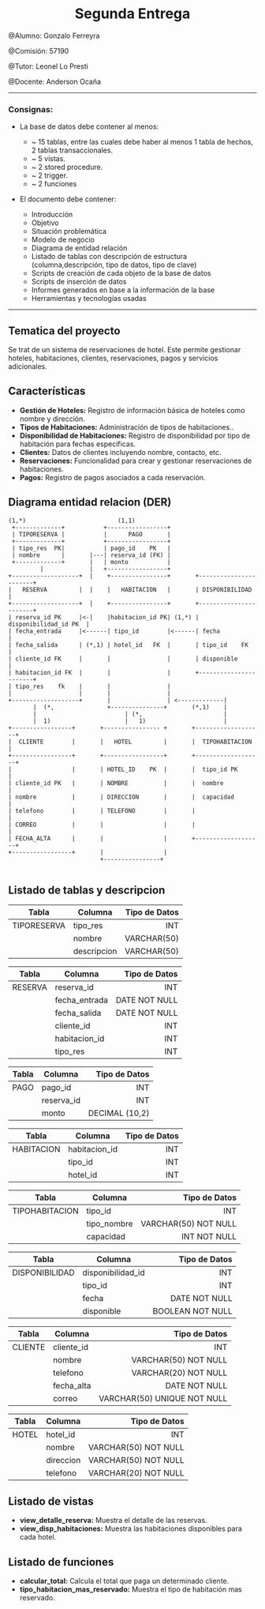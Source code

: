 # <center>Segunda Entrega</center>
@Alumno: Gonzalo Ferreyra

@Comisión: 57190

@Tutor: Leonel Lo Presti

@Docente: Anderson Ocaña



---

### **Consignas:**
- La base de datos debe contener al menos:
    * ~ 15 tablas, entre las cuales debe haber al menos 1 tabla de hechos,  2 tablas transaccionales.
    * ~ 5 vistas.
    * ~ 2 stored procedure.
    * ~ 2 trigger.
    * ~ 2 funciones
    
- El documento debe contener:
    - Introducción
    - Objetivo
    - Situación problemática
    - Modelo de negocio
    - Diagrama de entidad relación
    - Listado de tablas con descripción de estructura (columna,descripción, tipo de datos, tipo de clave)
    - Scripts de creación de cada objeto de la base de datos
    - Scripts de inserción de datos
    - Informes generados en base a la información de la base
    - Herramientas y tecnologías usadas



---

## Tematica del proyecto

Se trat de un sistema de reservaciones de hotel. Este permite gestionar hoteles, habitaciones, clientes, reservaciones, pagos y servicios adicionales.

## Características

- **Gestión de Hoteles:** Registro de información básica de hoteles como nombre y dirección.
- **Tipos de Habitaciones:** Administración de tipos de habitaciones..
- **Disponibilidad de Habitaciones:** Registro de disponibilidad por tipo de habitación para fechas específicas.
- **Clientes:** Datos de clientes incluyendo nombre, contacto, etc.
- **Reservaciones:** Funcionalidad para crear y gestionar reservaciones de habitaciones.
- **Pagos:** Registro de pagos asociados a cada reservación.


## Diagrama entidad relacion (DER)



```
(1,*)                          (1,1)
 +-------------+           +-----------------+
 | TIPORESERVA |           |      PAGO       |
 +-------------+           +-----------------+
 | tipo_res  PK|           | pago_id    PK   |
 | nombre      |       |---| reserva_id (FK) |
 +-------------+       |   | monto           |
         |             |   +-----------------+
+-------------------+  |    +----------------+       +-----------------------+      
|   RESERVA         |  |    |   HABITACION   |       | DISPONIBILIDAD        |      
+-------------------+  |    +----------------+       +-----------------------+      
| reserva_id PK     |<-|    |habitacion_id PK| (1,*) | disponibilidad_id PK  |     
| fecha_entrada     |<------| tipo_id        |<------| fecha                 |      
| fecha_salida      | (*,1) | hotel_id   FK  |       | tipo_id    FK         |   
| cliente_id FK     |       |                |       | disponible            |      
| habitacion_id FK  |       |                |       +-----------------------+                       
| tipo_res    fk    |       |                |                            
|                   |       |                |                         
+-------------------+       |                | <-------------|        
       |  (*,               +---------------+       (*,1)    |
       |                         | (*,                       |
       |  1)                     |   1)                      |
+-----------------+       +---------------- +       +-------------------+           
|  CLIENTE        |       |   HOTEL         |       |  TIPOHABITACION   |     
+-----------------+       +-----------------+       +-------------------+     
|                 |       | HOTEL_ID    PK  |       |  tipo_id PK       |      
| cliente_id PK   |       | NOMBRE          |       |  nombre           |
| nombre          |       | DIRECCION       |       |  capacidad        |       
| telefono        |       | TELEFONO        |       |                   |      
| CORREO          |       |                 |       |                   |      
| FECHA_ALTA      |       |                 |       +-------------------+      
+-----------------+       |                 |                                  
                          +----------------+                                   
                                                                               

```
## Listado de tablas y descripcion

| Tabla         | Columna           | Tipo de Datos                         |
| ------------- | ----------------- |                                  ---: |
| TIPORESERVA   | tipo_res          | INT                                   |
|               | nombre            | VARCHAR(50)                           |
|               | descripcion       | VARCHAR(50)                           |

| Tabla         | Columna           | Tipo de Datos                         |
| ------------- | ----------------- |                                  ---: |
| RESERVA       | reserva_id        | INT                                   |
|               | fecha_entrada     | DATE NOT NULL                         |
|               | fecha_salida      | DATE NOT NULL                         |
|               | cliente_id        | INT                                   |
|               | habitacion_id     | INT                                   |
|               | tipo_res          | INT                                   |


| Tabla         | Columna           | Tipo de Datos                         |
| ------------- | ----------------- |                                  ---: |
| PAGO          | pago_id           | INT                                   |
|               | reserva_id        | INT                                   |
|               | monto             | DECIMAL (10,2)                        |



| Tabla         | Columna           | Tipo de Datos                         |
| ------------- | ----------------- |                                  ---: |
| HABITACION    | habitacion_id     | INT                                   |
|               | tipo_id           | INT                                   |
|               | hotel_id          | INT                                   |



| Tabla         | Columna           | Tipo de Datos                         |
| ------------- | ----------------- |                                  ---: |
|TIPOHABITACION | tipo_id           | INT                                   |
|               | tipo_nombre       | VARCHAR(50) NOT NULL                  |
|               | capacidad         | INT NOT NULL                          |

| Tabla         | Columna           | Tipo de Datos                         |
| ------------- | ----------------- |                                  ---: |
|DISPONIBILIDAD | disponibilidad_id | INT                                   |
|               | tipo_id           | INT                                   |
|               | fecha             | DATE NOT NULL                         |
|               | disponible        | BOOLEAN NOT NULL                      |


| Tabla         | Columna           | Tipo de Datos                         |
| ------------- | ----------------- |                                  ---: |
| CLIENTE       | cliente_id        | INT                                   |
|               | nombre            | VARCHAR(50) NOT NULL                  |
|               | telefono          | VARCHAR(20) NOT NULL                  |
|               | fecha_alta        | DATE NOT NULL                         |
|               | correo            | VARCHAR(50) UNIQUE NOT NULL           |

| Tabla         | Columna           | Tipo de Datos                         |
| ------------- | ----------------- |                                  ---: |
| HOTEL         | hotel_id          | INT                                   |
|               | nombre            | VARCHAR(50) NOT NULL                  |
|               | direccion         | VARCHAR(50) NOT NULL                  |
|               | telefono          | VARCHAR(20) NOT NULL                  |

## Listado de vistas
- **view_detalle_reserva:** Muestra el detalle de las reservas.
- **view_disp_habitaciones:** Muestra las habitaciones disponibles para cada hotel.

## Listado de funciones
- **calcular_total:** Calcula el total que paga un determinado cliente.
- **tipo_habitacion_mas_reservado:** Muestra el tipo de habitación mas reservado.
